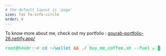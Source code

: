 ```yaml
---
# the default layout is 'page'
icon: fas fa-info-circle
order: 4
---
```

<style>
	.terminal-link {
	  display: inline-block;
	  color: #2ecc71;
	  text-decoration: none;
	  padding: 0;
	  position: relative;
	  overflow: hidden;
	  text-shadow: 0 0 4px rgba(46, 204, 113, 0.5);
	  transition: all 0.3s;
	  background: transparent;
	  border: none;
	  outline: none;
	  box-shadow: none;
	  
	  font-family: 'Courier New', monospace;
	  padding: 0;
	  margin: 0;
	}
	
	.content a:not(.img-link) {
		border-bottom: 0px solid var(--link-underline-color);
	}
	
	/* Blinking Cursor */
	.terminal-link::after {
	  content: "▋";
	  animation: blink 1s step-end infinite;
	  color: #2ecc71;
	  margin-left: 2px;
	  text-shadow: 0 0 8px #2ecc71;
	}
	@keyframes blink {
	  0%, 100% { opacity: 1; }
	  50% { opacity: 0; }
	}
	
	.terminal-link:hover {
	  animation: glitch-text-only 0.2s infinite;
	  background: transparent !important;
	}
	
	
	/* TV Static Effect on Hover */
	.terminal-link:hover::before {
	  background: 
	    linear-gradient(0deg, rgba(0, 0, 0, 0.1) 25%, 
	    transparent 25%, transparent 50%, 
	    rgba(0, 0, 0, 0.1) 50%, 
	    rgba(0, 0, 0, 0.1) 75%, 
	    transparent 75%),
	    url('data:image/png;base64,iVBORw0KGgoAAAANSUhEUgAAAAQAAAAECAYAAACp8Z5+AAAAIklEQVQIW2NkQAKrVq36zwjjgzhhYWGMYAEYB8RmROaABADeOQ8CXl/xfgAAAABJRU5ErkJggg==');
	  background-size: 100% 4px, auto;
	}
	@keyframes glitch-text-only {
	  0% { text-shadow: 1px 0 red, -1px 0 blue; }
	  25% { text-shadow: -2px 0 blue, 2px 0 red; }
	  50% { text-shadow: 2px 0 red, -2px 0 blue; }
	  75% { text-shadow: -1px 0 blue, 1px 0 red; }
	  100% { text-shadow: 1px 0 red, -1px 0 blue; }
	}
	
	
	/* Command Syntax Coloring */
	.terminal-link span.path { color: #3498db; }
	.terminal-link span.operator { color: #e74c3c; }
	.terminal-link span.command { color: #2ecc71; }
	.terminal-link span.coffee { color: #f1c40f; }
	
	.content a.terminal-link,
	a.terminal-link,
	.content a.terminal-link:hover,
	.terminal-link:hover {
	  border-bottom: none !important;
	  text-decoration: none !important;
	}
</style>

To know more about me, check out my portfolio : [gourab-portfolio-26.netlify.app/](https://gourab-portfolio-26.netlify.app/)

<a href="https://www.buymeacoffee.com/gourabdg" class="terminal-link">
  <span class="command">root@h4x0r:~#</span> 
  <span class="path">cd ~/wallet</span>
  <span class="operator">&& ./</span>
  <span class="command">buy_me_coffee.sh &#8208;&#8208;fuel 🍵</span>
</a>

